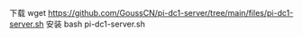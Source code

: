 下载
wget https://github.com/GoussCN/pi-dc1-server/tree/main/files/pi-dc1-server.sh
安装
bash pi-dc1-server.sh
